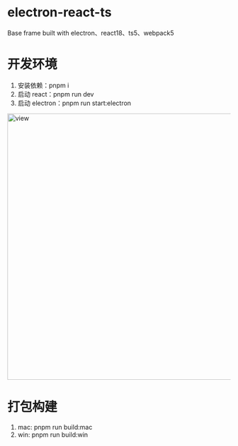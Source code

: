 # electron-react-ts

Base frame built with electron、react18、ts5、webpack5

# 开发环境

1. 安装依赖：pnpm i
1. 启动 react：pnpm run dev
1. 启动 electron：pnpm run start:electron
   
<img width="600" alt="view" src="https://github.com/YDMua/electron-react-ts/assets/37897058/d6d887e3-4c87-4a3e-9d51-fdbed7ec95a5">


# 打包构建

1. mac: pnpm run build:mac
2. win: pnpm run build:win

